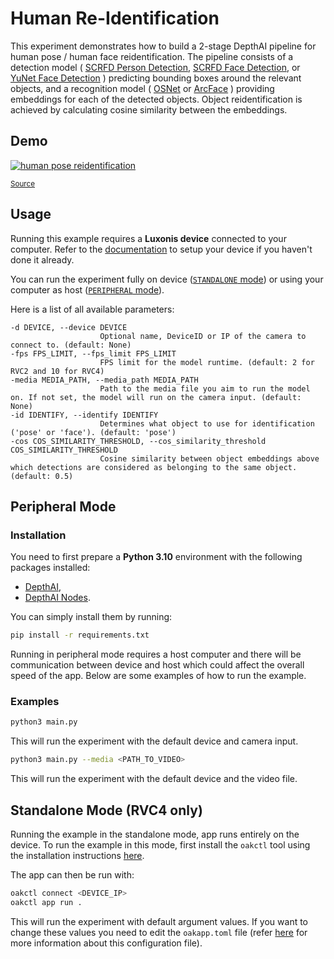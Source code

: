 # Human Re-Identification

This experiment demonstrates how to build a 2-stage DepthAI pipeline for human pose / human face reidentification.
The pipeline consists of a detection model (
[SCRFD Person Detection](https://zoo-rvc4.luxonis.com/luxonis/scrfd-person-detection/c3830468-3178-4de6-bc09-0543bbe28b1c),
[SCRFD Face Detection](https://zoo-rvc4.luxonis.com/luxonis/scrfd-face-detection/1f3d7546-66e4-43a8-8724-2fa27df1096f), or
[YuNet Face Detection](https://zoo-rvc4.luxonis.com/luxonis/yunet/5d635f3c-45c0-41d2-8800-7ca3681b1915)
) predicting bounding boxes around the relevant objects, and a recognition model (
[OSNet](https://zoo-rvc4.luxonis.com/luxonis/osnet/6d853621-818b-4fa4-bd9a-d9bdcb5616e6) or
[ArcFace](https://zoo-rvc4.luxonis.com/luxonis/arcface/e24a577e-e2ff-4e4f-96b7-4afb63155eac)
) providing embeddings for each of the detected objects.
Object reidentification is achieved by calculating cosine similarity between the embeddings.

## Demo

[![human pose reidentification](media/human_pose_reidentification.gif)](media/human_pose_reidentification.gif)

<sup>[Source](https://www.pexels.com/video/happy-people-walking-on-green-grass-7551577/)</sup>

## Usage

Running this example requires a **Luxonis device** connected to your computer. Refer to the [documentation](https://docs.luxonis.com/software-v3/) to setup your device if you haven't done it already.

You can run the experiment fully on device ([`STANDALONE` mode](#standalone-mode-rvc4-only)) or using your computer as host ([`PERIPHERAL` mode](#peripheral-mode)).

Here is a list of all available parameters:

```
-d DEVICE, --device DEVICE
                    Optional name, DeviceID or IP of the camera to connect to. (default: None)
-fps FPS_LIMIT, --fps_limit FPS_LIMIT
                    FPS limit for the model runtime. (default: 2 for RVC2 and 10 for RVC4)
-media MEDIA_PATH, --media_path MEDIA_PATH
                    Path to the media file you aim to run the model on. If not set, the model will run on the camera input. (default: None)
-id IDENTIFY, --identify IDENTIFY
                    Determines what object to use for identification ('pose' or 'face'). (default: 'pose')
-cos COS_SIMILARITY_THRESHOLD, --cos_similarity_threshold COS_SIMILARITY_THRESHOLD
                    Cosine similarity between object embeddings above which detections are considered as belonging to the same object. (default: 0.5)
```

## Peripheral Mode

### Installation

You need to first prepare a **Python 3.10** environment with the following packages installed:

- [DepthAI](https://pypi.org/project/depthai/),
- [DepthAI Nodes](https://pypi.org/project/depthai-nodes/).

You can simply install them by running:

```bash
pip install -r requirements.txt
```

Running in peripheral mode requires a host computer and there will be communication between device and host which could affect the overall speed of the app. Below are some examples of how to run the example.

### Examples

```bash
python3 main.py
```

This will run the experiment with the default device and camera input.

```bash
python3 main.py --media <PATH_TO_VIDEO>
```

This will run the experiment with the default device and the video file.

## Standalone Mode (RVC4 only)

Running the example in the standalone mode, app runs entirely on the device.
To run the example in this mode, first install the `oakctl` tool using the installation instructions [here](https://docs.luxonis.com/software-v3/oak-apps/oakctl).

The app can then be run with:

```bash
oakctl connect <DEVICE_IP>
oakctl app run .
```

This will run the experiment with default argument values. If you want to change these values you need to edit the `oakapp.toml` file (refer [here](https://docs.luxonis.com/software-v3/oak-apps/configuration/) for more information about this configuration file).
